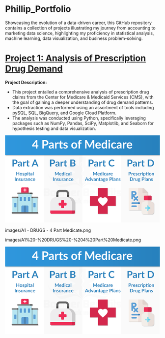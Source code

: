 # Phillip_Portfolio
Showcasing the evolution of a data-driven career, this GitHub repository contains a collection of projects illustrating my journey from accounting to marketing data science, highlighting my proficiency in statistical analysis, machine learning, data visualization, and business problem-solving.


# [Project 1: Analysis of Prescription Drug Demand](https://github.com/Prvargas/Where_Are_The_Drugs)
**Project Description:** 
- This project entailed a comprehensive analysis of prescription drug claims from the Center for Medicare & Medicaid Services (CMS), with the goal of gaining a deeper understanding of drug demand patterns. 
- Data extraction was performed using an assortment of tools including pySQL, SQL, BigQuery, and Google Cloud Platform. 
- The analysis was conducted using Python, specifically leveraging packages such as NumPy, Pandas, SciPy, Matplotlib, and Seaborn for hypothesis testing and data visualization.


<img src="/images/A1 - DRUGS - 4 Part Medicate.png" alt="4 Parts of Medicare Pic" style="max-width: 100%; height: auto;">



images/A1 - DRUGS - 4 Part Medicate.png

images/A1%20-%20DRUGS%20-%204%20Part%20Medicate.png


![Alt Text](https://github.com/Prvargas/Phillip_Portfolio/blob/main/images/A1_DRUGS.png?raw=true)



